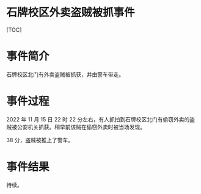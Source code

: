 # 石牌校区外卖盗贼被抓事件

[TOC]

# 事件简介

石牌校区北门有外卖盗贼被抓获，并由警车带走。

# 事件过程

2022 年 11 月 15 日 22 时 22 分左右，有人抓拍到石牌校区北门有偷窃外卖的盗贼被公安机关抓获。稍早前该贼在偷窃外卖时被当场发现。

38 分，盗贼被推上了警车。

# 事件结果

待续。
